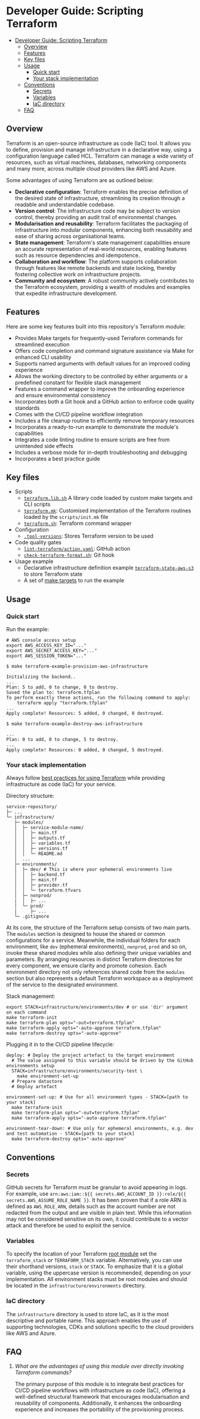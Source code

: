 # Developer Guide: Scripting Terraform

- [Developer Guide: Scripting Terraform](#developer-guide-scripting-terraform)
  - [Overview](#overview)
  - [Features](#features)
  - [Key files](#key-files)
  - [Usage](#usage)
    - [Quick start](#quick-start)
    - [Your stack implementation](#your-stack-implementation)
  - [Conventions](#conventions)
    - [Secrets](#secrets)
    - [Variables](#variables)
    - [IaC directory](#iac-directory)
  - [FAQ](#faq)

## Overview

Terraform is an open-source infrastructure as code (IaC) tool. It allows you to define, provision and manage infrastructure in a declarative way, using a configuration language called HCL. Terraform can manage a wide variety of resources, such as virtual machines, databases, networking components and many more, across multiple cloud providers like AWS and Azure.

Some advantages of using Terraform are as outlined below:

- **Declarative configuration**: Terraform enables the precise definition of the desired state of infrastructure, streamlining its creation through a readable and understandable codebase.
- **Version control**: The infrastructure code may be subject to version control, thereby providing an audit trail of environmental changes.
- **Modularisation and reusability**: Terraform facilitates the packaging of infrastructure into modular components, enhancing both reusability and ease of sharing across organisational teams.
- **State management**: Terraform's state management capabilities ensure an accurate representation of real-world resources, enabling features such as resource dependencies and idempotence.
- **Collaboration and workflow**: The platform supports collaboration through features like remote backends and state locking, thereby fostering collective work on infrastructure projects.
- **Community and ecosystem**: A robust community actively contributes to the Terraform ecosystem, providing a wealth of modules and examples that expedite infrastructure development.

## Features

Here are some key features built into this repository's Terraform module:

- Provides Make targets for frequently-used Terraform commands for streamlined execution
- Offers code completion and command signature assistance via Make for enhanced CLI usability
- Supports named arguments with default values for an improved coding experience
- Allows the working directory to be controlled by either arguments or a predefined constant for flexible stack management
- Features a command wrapper to improve the onboarding experience and ensure environmental consistency
- Incorporates both a Git hook and a GitHub action to enforce code quality standards
- Comes with the CI/CD pipeline workflow integration
- Includes a file cleanup routine to efficiently remove temporary resources
- Incorporates a ready-to-run example to demonstrate the module's capabilities
- Integrates a code linting routine to ensure scripts are free from unintended side effects
- Includes a verbose mode for in-depth troubleshooting and debugging
- Incorporates a best practice guide

## Key files

- Scripts
  - [`terraform.lib.sh`](../../scripts/terraform/terraform.lib.sh) A library code loaded by custom make targets and CLI scripts
  - [`terraform.mk`](../../scripts/terraform/terraform.mk): Customised implementation of the Terraform routines loaded by the `scripts/init.mk` file
  - [`terraform.sh`](../../scripts/terraform/terraform.sh): Terraform command wrapper
- Configuration
  - [`.tool-versions`](../../.tool-versions): Stores Terraform version to be used
- Code quality gates
  - [`lint-terraform/action.yaml`](../../.github/actions/lint-terraform/action.yaml): GitHub action
  - [`check-terraform-format.sh`](../../scripts/githooks/check-terraform-format.sh): Git hook
- Usage example
  - Declarative infrastructure definition example [`terraform-state-aws-s3`](../../scripts/terraform/examples/terraform-state-aws-s3) to store Terraform state
  - A set of [make targets](https://github.com/nhs-england-tools/repository-template/blob/main/scripts/terraform/terraform.mk#L44) to run the example

## Usage

### Quick start

Run the example:

```shell
# AWS console access setup
export AWS_ACCESS_KEY_ID="..."
export AWS_SECRET_ACCESS_KEY="..."
export AWS_SESSION_TOKEN="..."
```

```shell
$ make terraform-example-provision-aws-infrastructure

Initializing the backend..
...
Plan: 5 to add, 0 to change, 0 to destroy.
Saved the plan to: terraform.tfplan
To perform exactly these actions, run the following command to apply:
    terraform apply "terraform.tfplan"
...
Apply complete! Resources: 5 added, 0 changed, 0 destroyed.

$ make terraform-example-destroy-aws-infrastructure

...
Plan: 0 to add, 0 to change, 5 to destroy.
...
Apply complete! Resources: 0 added, 0 changed, 5 destroyed.
```

### Your stack implementation

Always follow [best practices for using Terraform](https://cloud.google.com/docs/terraform/best-practices-for-terraform) while providing infrastructure as code (IaC) for your service.

Directory structure:

```shell
service-repository/
├─ ...
└─ infrastructure/
   ├─ modules/
   │  ├─ service-module-name/
   │  │  ├─ main.tf
   │  │  ├─ outputs.tf
   │  │  ├─ variables.tf
   │  │  ├─ versions.tf
   │  │  └─ README.md
   │  ...
   ├─ environments/
   │  ├─ dev/ # This is where your ephemeral environments live
   │  │  ├─ backend.tf
   │  │  ├─ main.tf
   │  │  ├─ provider.tf
   │  │  └─ terraform.tfvars
   │  ├─ nonprod/
   |  │  ├─ ...
   │  └─ prod/
   |     ├─ ...
   └─ .gitignore
```

At its core, the structure of the Terraform setup consists of two main parts. The `modules` section is designed to house the shared or common configurations for a service. Meanwhile, the individual folders for each environment, like `dev` (ephemeral environments), `nonprod`, `prod` and so on, invoke these shared modules while also defining their unique variables and parameters. By arranging resources in distinct Terraform directories for every component, we ensure clarity and promote cohesion. Each environment directory not only references shared code from the `modules` section but also represents a default Terraform workspace as a deployment of the service to the designated environment.

Stack management:

```shell
export STACK=infrastructure/environments/dev # or use 'dir' argument on each command
make terraform-init
make terraform-plan opts="-out=terraform.tfplan"
make terraform-apply opts="-auto-approve terraform.tfplan"
make terraform-destroy opts="-auto-approve"
```

Plugging it in to the CI/CD pipeline lifecycle:

```shell
deploy: # Deploy the project artefact to the target environment
  # The value assigned to this variable should be driven by the GitHub environments setup
  STACK=infrastructure/environments/security-test \
    make environment-set-up
  # Prepare datastore
  # Deploy artefact

environment-set-up: # Use for all environment types - STACK=[path to your stack]
  make terraform-init
  make terraform-plan opts="-out=terraform.tfplan"
  make terraform-apply opts="-auto-approve terraform.tfplan"

environment-tear-down: # Use only for ephemeral environments, e.g. dev and test automation - STACK=[path to your stack]
  make terraform-destroy opts="-auto-approve"
```

## Conventions

### Secrets

GitHub secrets for Terraform must be granular to avoid appearing in logs. For example, use `arn:aws:iam::${{ secrets.AWS_ACCOUNT_ID }}:role/${{ secrets.AWS_ASSUME_ROLE_NAME }}`. It has been proven that if a role ARN is defined as `AWS_ROLE_ARN`, details such as the account number are not redacted from the output and are visible in plain text. While this information may not be considered sensitive on its own, it could contribute to a vector attack and therefore be used to exploit the service.

### Variables

To specify the location of your Terraform [root module](https://developer.hashicorp.com/terraform/language/modules#the-root-module) set the `terraform_stack` or `TERRAFORM_STACK` variable. Alternatively, you can use their shorthand versions, `stack` or `STACK`. To emphasize that it is a global variable, using the uppercase version is recommended, depending on your implementation. All environment stacks must be root modules and should be located in the `infrastructure/environments` directory.

### IaC directory

The `infrastructure` directory is used to store IaC, as it is the most descriptive and portable name. This approach enables the use of supporting technologies, CDKs and solutions specific to the cloud providers like AWS and Azure.

## FAQ

1. _What are the advantages of using this module over directly invoking Terraform commands?_

   The primary purpose of this module is to integrate best practices for CI/CD pipeline workflows with infrastructure as code (IaC), offering a well-defined structural framework that encourages modularisation and reusability of components. Additionally, it enhances the onboarding experience and increases the portability of the provisioning process.
